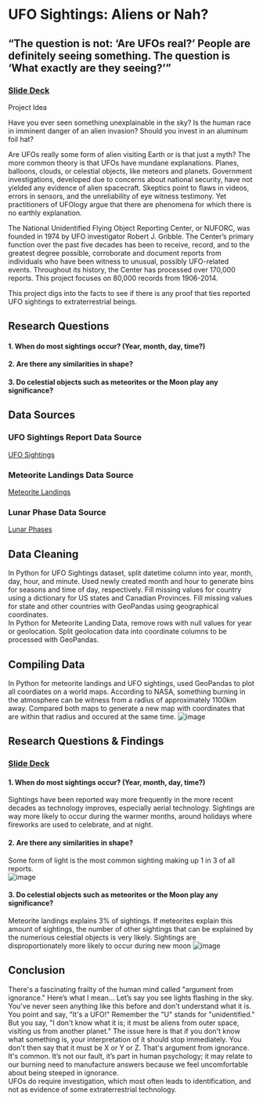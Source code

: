 # UFO Sightings: Aliens or Nah?

## “The question is not: ‘Are UFOs real?’  People are definitely seeing something. The question is ‘What exactly are they seeing?’”

### [Slide Deck](https://docs.google.com/presentation/d/e/2PACX-1vSQP2O1tZs_WlLXEigUU7uO2XQASWW_L4ezkbtBI_D2iOWUYK3-2SnWgfUYF4ru1-X0WhnQIEtX1AqV/pub?start=false&loop=false&delayms=3000&slide=id.g21477ba79ef_2_190)

Project Idea

Have you ever seen something unexplainable in the sky? Is the human race in imminent danger of an alien invasion? Should you invest in an aluminum foil hat? 

Are UFOs really some form of alien visiting Earth or is that just a myth? The more common theory is that UFOs have mundane explanations. Planes, balloons, clouds,  or celestial objects, like meteors and planets. Government investigations, developed due to concerns about national security, have not yielded any evidence of alien spacecraft. Skeptics point to flaws in videos, errors in sensors, and the unreliability of eye witness testimony. Yet practitioners of UFOlogy argue that there are phenomena for which there is no earthly explanation. 

The National Unidentified Flying Object Reporting Center, or NUFORC, was founded in 1974 by UFO investigator Robert J. Gribble. The Center’s primary function over the past five decades has been to receive, record, and to the greatest degree possible, corroborate and document reports from individuals who have been witness to unusual, possibly UFO-related events. Throughout its history, the Center has processed over 170,000 reports. This project focuses on 80,000 records from 1906-2014.

This project digs into the facts to see if there is any proof that ties reported UFO sightings to extraterrestrial beings.

## Research Questions
#### 1. When do most sightings occur? (Year, month, day, time?)
#### 2. Are there any similarities in shape?
#### 3. Do celestial objects such as meteorites or the Moon play any significance?

## Data Sources

### UFO Sightings Report Data Source
[UFO Sightings](https://www.kaggle.com/datasets/NUFORC/ufo-sightings)

### Meteorite Landings Data Source
[Meteorite Landings](https://www.kaggle.com/datasets/ulrikthygepedersen/meteorite-landings)

### Lunar Phase Data Source
[Lunar Phases](https://www.kaggle.com/datasets/jodiemullins/1900-2022-primary-moon-phases-utc7-timezone)


## Data Cleaning
In Python for UFO Sightings dataset, split datetime column into  year, month, day, hour, and minute.
Used newly created month and hour to generate bins for seasons and time of day, respectively. 
Fill missing values for country using a dictionary for US states and Canadian Provinces.
Fill missing values for state and other countries with GeoPandas using geographical coordinates.
<br>
In Python for Meteorite Landing Data, remove rows with null values for year or geolocation. 
Split geolocation data into coordinate columns to be processed with GeoPandas.

## Compiling Data
In Python for meteorite landings and UFO sightings, used GeoPandas to plot all coordiates on a world maps.
According to NASA, something burning in the atmosphere can be witness from a radius of approximately 1100km away.
Compared both maps to generate a new map with coordinates that are within that radius and occured at the same time.
![image](https://github.com/ejohnson203/Pics/blob/4dcf40b08e7f72ed53f219cd353487c145704638/UFO%202%20Maps.png)


## Research Questions & Findings
### [Slide Deck](https://docs.google.com/presentation/d/e/2PACX-1vSQP2O1tZs_WlLXEigUU7uO2XQASWW_L4ezkbtBI_D2iOWUYK3-2SnWgfUYF4ru1-X0WhnQIEtX1AqV/pub?start=false&loop=false&delayms=3000&slide=id.g21477ba79ef_2_190)

#### 1. When do most sightings occur? (Year, month, day, time?)
Sightings have been reported way more frequently in the more recent decades as technology improves, especially aerial technology. Sightings are way more likely to occur during the warmer months, around holidays where fireworks are used to celebrate, and at night.

#### 2. Are there any similarities in shape?
Some form of light is the most common sighting making up 1 in 3 of all reports.
<br> ![image](https://github.com/ejohnson203/Pics/blob/13fb2fa7819d0f9e0b61f1905b404a01b9c3a059/UFO%20Shape.png)
#### 3. Do celestial objects such as meteorites or the Moon play any significance?
Meteorite landings explains 3% of sightings. If meteorites explain this amount of sightings, the number of other sightings that can be explained by the numerious celestial objects is very likely. 
Sightings are disproportionately more likely to occur during new moon
![image](https://github.com/ejohnson203/Pics/blob/13fb2fa7819d0f9e0b61f1905b404a01b9c3a059/UFO%20Overlay.png)

## Conclusion
There's a fascinating frailty of the human mind called "argument from ignorance." Here’s what I mean... 
Let’s say you see lights flashing in the sky. You've never seen anything like this before and don't understand what it is. You point and say, "It's a UFO!" Remember the "U" stands for "unidentified." But you say, "I don't know what it is; it must be aliens from outer space, visiting us from another planet." The issue here is that if you don't know what something is, your interpretation of it should stop immediately. You don't then say that it must be X or Y or Z. That's argument from ignorance. It's common. It’s not our fault, it’s part in human psychology; it may relate to our burning need to manufacture answers because we feel uncomfortable about being steeped in ignorance.
<br>
UFOs do require investigation, which most often leads to identification, and not as evidence of some extraterrestrial technology. 
